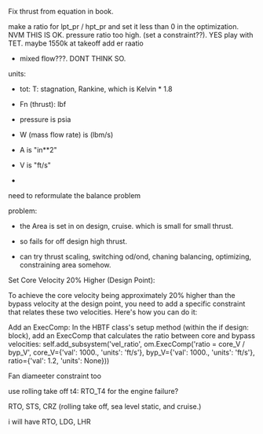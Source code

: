 Fix thrust from equation in book. 



make a ratio for lpt_pr / hpt_pr and set it less than 0 in the optimization. NVM THIS IS OK.
pressure ratio too high. (set a constraint??). YES
play with TET. maybe 1550k at takeoff 
add er raatio
- mixed flow???. DONT THINK SO.







units:
- tot: T: stagnation, Rankine, which is Kelvin * 1.8
- Fn (thrust): lbf
- pressure is psia
- W (mass flow rate) is (lbm/s)
- A is "in**2"
- V is "ft/s"

- 


need to reformulate the balance problem


problem: 
- the Area is set in on design, cruise. which is small for small thrust.
- so fails for off design high thrust. 

- can try thrust scaling, switching od/ond, chaning balancing, optimizing, constraining area somehow.


 
Set Core Velocity 20% Higher (Design Point):

To achieve the core velocity being approximately 20% higher than the bypass velocity at the design point, you need to add a specific constraint that relates these two velocities. Here's how you can do it:

Add an ExecComp: In the HBTF class's setup method (within the if design: block), add an ExecComp that calculates the ratio between core and bypass velocities:
self.add_subsystem('vel_ratio', om.ExecComp('ratio = core_V / byp_V',
                                            core_V={'val': 1000., 'units': 'ft/s'},
                                            byp_V={'val': 1000., 'units': 'ft/s'},
                                            ratio={'val': 1.2, 'units': None}))


Fan diameeter constraint too

use rolling take off t4: RTO_T4 for the engine failure?

RTO, STS, CRZ (rolling take off, sea level static, and cruise.)

i will have RTO, LDG, LHR